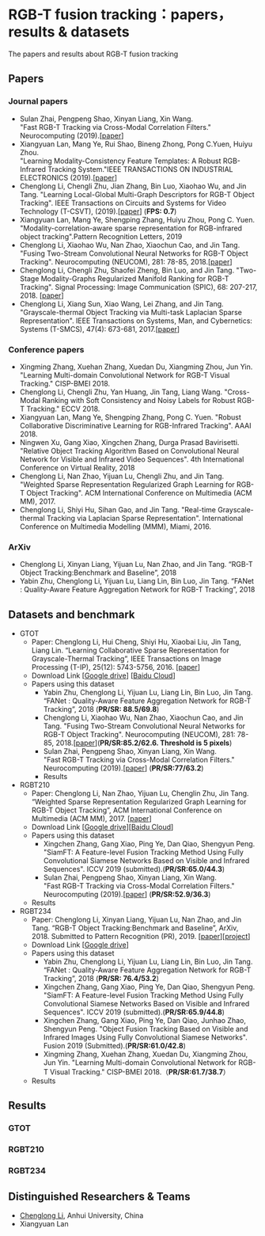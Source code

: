 # RGB-T fusion tracking：papers，results & datasets
The papers and results about RGB-T fusion tracking

## Papers
### Journal papers
- Sulan Zhai, Pengpeng Shao, Xinyan Liang, Xin Wang.  
	"Fast RGB-T Tracking via Cross-Modal Correlation Filters." Neurocomputing (2019).[[paper][1]]
- Xiangyuan Lan, Mang Ye, Rui Shao, Bineng Zhong, Pong C.Yuen, Huiyu Zhou.  
	  "Learning Modality-Consistency Feature Templates: A Robust RGB-Infrared Tracking System."IEEE TRANSACTIONS ON INDUSTRIAL ELECTRONICS (2019).[[paper][2]]
- Chenglong Li, Chengli Zhu, Jian Zhang, Bin Luo, Xiaohao Wu, and Jin Tang. 
      "Learning Local-Global Multi-Graph Descriptors for RGB-T Object Tracking". IEEE Transactions on Circuits and Systems for Video Technology (T-CSVT), (2019).[[paper](https://ieeexplore.ieee.org/stamp/stamp.jsp?tp=&arnumber=8485393)] (**FPS: 0.7**)
- Xiangyuan Lan, Mang Ye, Shengping Zhang, Huiyu Zhou, Pong C. Yuen.
	  "Modality-correlation-aware sparse representation for RGB-infrared object tracking".Pattern Recognition Letters, 2019
- Chenglong Li, Xiaohao Wu, Nan Zhao, Xiaochun Cao, and Jin Tang. 
      "Fusing Two-Stream Convolutional Neural Networks for RGB-T Object Tracking". Neurocomputing (NEUCOM), 281: 78-85, 2018.[[paper](https://www.sciencedirect.com/science/article/pii/S0925231217318271)]
- Chenglong Li, Chengli Zhu, Shaofei Zheng, Bin Luo, and Jin Tang. 
      "Two-Stage Modality-Graphs Regularized Manifold Ranking for RGB-T Tracking". Signal Processing: Image Communication (SPIC), 68: 207-217, 2018. [[paper](https://www.sciencedirect.com/science/article/pii/S0923596518304892)]
- Chenglong Li, Xiang Sun, Xiao Wang, Lei Zhang, and Jin Tang. 
      "Grayscale-thermal Object Tracking via Multi-task Laplacian Sparse Representation". IEEE Transactions on Systems, Man, and Cybernetics: Systems (T-SMCS), 47(4): 673-681, 2017.[[paper](https://link.springer.com/chapter/10.1007%2F978-3-319-27674-8_6)]

### Conference papers
- Xingming Zhang, Xuehan Zhang, Xuedan Du, Xiangming Zhou, Jun Yin. 
     "Learning Multi-domain Convolutional Network for RGB-T Visual Tracking." CISP-BMEI 2018.
- Chenglong Li, Chengli Zhu, Yan Huang, Jin Tang, Liang Wang.
	   "Cross-Modal Ranking with Soft Consistency and Noisy Labels for Robust RGB-T Tracking." ECCV 2018.  
- Xiangyuan Lan, Mang Ye, Shengping Zhang, Pong C. Yuen. 
	   "Robust Collaborative Discriminative Learning for RGB-Infrared Tracking". AAAI 2018.
- Ningwen Xu, Gang Xiao, Xingchen Zhang, Durga Prasad Bavirisetti.
		"Relative Object Tracking Algorithm Based on Convolutional Neural Network for Visible and Infrared Video Sequences". 4th International Conference on Virtual Reality, 2018
- Chenglong Li, Nan Zhao, Yijuan Lu, Chengli Zhu, and Jin Tang. 
       "Weighted Sparse Representation Regularized Graph Learning for RGB-T Object Tracking". ACM International Conference on Multimedia (ACM MM), 2017.
- Chenglong Li, Shiyi Hu, Sihan Gao, and Jin Tang. 
	   "Real-time Grayscale-thermal Tracking  via Laplacian Sparse Representation". International Conference on Multimedia Modelling (MMM), Miami, 2016.
 
### ArXiv
- Chenglong Li, Xinyan Liang, Yijuan Lu, Nan Zhao, and Jin Tang.
	“RGB-T Object Tracking:Benchmark and Baseline”, 2018
- Yabin Zhu, Chenglong Li, Yijuan Lu, Liang Lin, Bin Luo, Jin Tang.
	“FANet : Quality-Aware Feature Aggregation Network for RGB-T Tracking”, 2018

## Datasets and benchmark
- GTOT
	- Paper: Chenglong Li, Hui Cheng, Shiyi Hu, Xiaobai Liu, Jin Tang, Liang Lin.
		“Learning Collaborative Sparse Representation for Grayscale-Thermal Tracking”,  IEEE Transactions on Image Processing (T-IP), 25(12): 5743-5756, 2016. [[paper](https://ieeexplore.ieee.org/stamp/stamp.jsp?tp=&arnumber=7577747)]
	- Download Link [[Google drive](https://docs.google.com/uc?id=0B-Z6TyBF2ceIZ0c1anVhaHQ3MFk&export=download)] [[Baidu Cloud](https://pan.baidu.com/s/1QNidEo-HepRaS6OIZr7-Cw)]
	- Papers using this dataset
		- Yabin Zhu, Chenglong Li, Yijuan Lu, Liang Lin, Bin Luo, Jin Tang.
		“FANet : Quality-Aware Feature Aggregation Network for RGB-T Tracking”, 2018 (**PR/SR: 88.5/69.8**)
		- Chenglong Li, Xiaohao Wu, Nan Zhao, Xiaochun Cao, and Jin Tang. 
      "Fusing Two-Stream Convolutional Neural Networks for RGB-T Object Tracking". Neurocomputing (NEUCOM), 281: 78-85, 2018.[[paper](https://www.sciencedirect.com/science/article/pii/S0925231217318271)](**PR/SR:85.2/62.6. Threshold is 5 pixels**)
		- Sulan Zhai, Pengpeng Shao, Xinyan Liang, Xin Wang.  
	   "Fast RGB-T Tracking via Cross-Modal Correlation Filters." Neurocomputing (2019).[[paper][1]] (**PR/SR:77/63.2**)
		- Results
- RGBT210
	- Paper: Chenglong Li, Nan Zhao, Yijuan Lu, Chenglin  Zhu, Jin Tang.
		“Weighted Sparse Representation Regularized Graph Learning for RGB-T Object Tracking”, ACM International Conference on Multimedia (ACM MM), 2017. [[paper](https://dl.acm.org/citation.cfm?id=3123289)]
	- Download Link [[Google drive](https://drive.google.com/file/d/0B3i2rdXLNbdUTkhsLVRwcTBTMlU/view)][[Baidu Cloud](https://pan.baidu.com/s/1qXDAq0O#list/path=%2F)]
	- Papers using this dataset
		- Xingchen Zhang, Gang Xiao, Ping Ye, Dan Qiao, Shengyun Peng.
		  "SiamFT: A Feature-level Fusion Tracking Method Using Fully Convolutional Siamese Networks Based on Visible and Infrared Sequences". ICCV 2019 (submitted).(**PR/SR:65.0/44.3**)
		-  Sulan Zhai, Pengpeng Shao, Xinyan Liang, Xin Wang.  
	   "Fast RGB-T Tracking via Cross-Modal Correlation Filters." Neurocomputing (2019).[[paper][1]] (**PR/SR:52.9/36.3**)
	- Results
- RGBT234
	- Paper: Chenglong Li, Xinyan Liang, Yijuan Lu, Nan Zhao, and Jin Tang.
		“RGB-T Object Tracking:Benchmark and Baseline”, ArXiv, 2018. Submitted to Pattern Recognition (PR), 2019. [[paper](https://arxiv.org/pdf/1805.08982.pdf)][[project](https://sites.google.com/view/ahutracking001/)]
	- Download Link [[Google drive]((https://drive.google.com/open?id=1ouNEptXOgRop4U7zYMK9zAp57SZ2XCNL))]
	- Papers using this dataset
		- Yabin Zhu, Chenglong Li, Yijuan Lu, Liang Lin, Bin Luo, Jin Tang.
		“FANet : Quality-Aware Feature Aggregation Network for RGB-T Tracking”, 2018 (**PR/SR: 76.4/53.2**)
		- Xingchen Zhang, Gang Xiao, Ping Ye, Dan Qiao, Shengyun Peng.
		  "SiamFT: A Feature-level Fusion Tracking Method Using Fully Convolutional Siamese Networks Based on Visible and Infrared Sequences". ICCV 2019 (submitted).(**PR/SR:65.9/44.8**)
		- Xingchen Zhang, Gang Xiao, Ping Ye, Dan Qiao, Junhao Zhao, Shengyun Peng.
		  "Object Fusion Tracking Based on Visible and Infrared Images Using Fully Convolutional Siamese Networks". Fusion 2019 (Submitted).(**PR/SR:61.0/42.8**)
		- Xingming Zhang, Xuehan Zhang, Xuedan Du, Xiangming Zhou, Jun Yin. 
        "Learning Multi-domain Convolutional Network for RGB-T Visual Tracking." CISP-BMEI 2018.（**PR/SR:61.7/38.7**）
	- Results

## Results
### GTOT

### RGBT210

### RGBT234


## Distinguished Researchers & Teams
- [Chenglong Li](http://cs.ahu.edu.cn/7d/82/c11202a163202/page.htm), Anhui University, China
- Xiangyuan Lan

[1]:	https://www.sciencedirect.com/science/article/pii/S0925231219300347
[2]:	https://ieeexplore.ieee.org/document/8643077